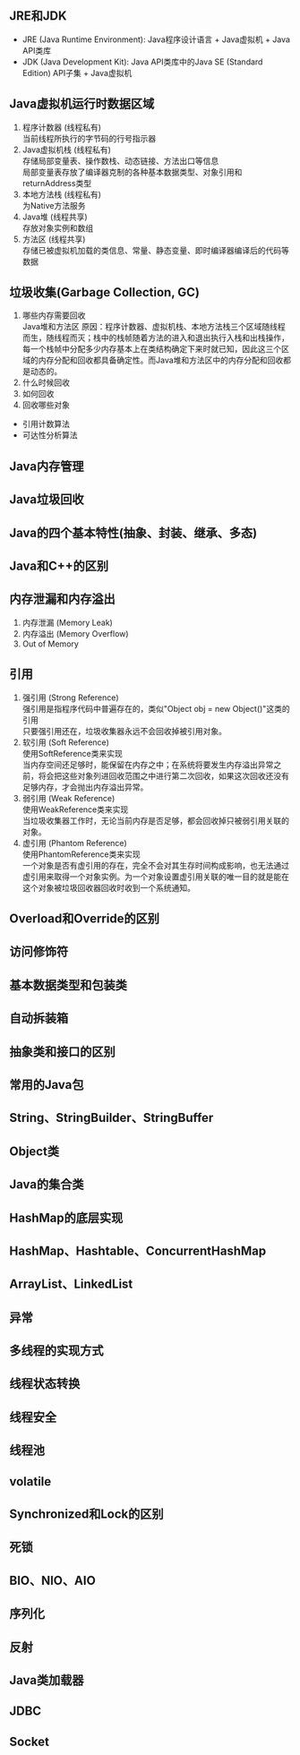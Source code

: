 ## JRE和JDK
* JRE (Java Runtime Environment): Java程序设计语言 + Java虚拟机 + Java API类库
* JDK (Java Development Kit): Java API类库中的Java SE (Standard Edition) API子集 + Java虚拟机
## Java虚拟机运行时数据区域
1. 程序计数器 (线程私有) <br>
当前线程所执行的字节码的行号指示器
2. Java虚拟机栈 (线程私有) <br>
存储局部变量表、操作数栈、动态链接、方法出口等信息 <br>
局部变量表存放了编译器克制的各种基本数据类型、对象引用和returnAddress类型
3. 本地方法栈 (线程私有) <br>
为Native方法服务
4. Java堆 (线程共享) <br>
存放对象实例和数组
5. 方法区 (线程共享) <br>
存储已被虚拟机加载的类信息、常量、静态变量、即时编译器编译后的代码等数据
## 垃圾收集(Garbage Collection, GC)
1. 哪些内存需要回收 <br>
Java堆和方法区
原因：程序计数器、虚拟机栈、本地方法栈三个区域随线程而生，随线程而灭；栈中的栈帧随着方法的进入和退出执行入栈和出栈操作，每一个栈帧中分配多少内存基本上在类结构确定下来时就已知，因此这三个区域的内存分配和回收都具备确定性。而Java堆和方法区中的内存分配和回收都是动态的。
2. 什么时候回收
3. 如何回收
4. 回收哪些对象
  * 引用计数算法
  * 可达性分析算法
## Java内存管理
## Java垃圾回收
## Java的四个基本特性(抽象、封装、继承、多态)
## Java和C++的区别
## 内存泄漏和内存溢出
1. 内存泄漏 (Memory Leak)
2. 内存溢出 (Memory Overflow)
3. Out of Memory
## 引用
1. 强引用 (Strong Reference) <br>
强引用是指程序代码中普遍存在的，类似"Object obj = new Object()"这类的引用 <br>
只要强引用还在，垃圾收集器永远不会回收掉被引用对象。
2. 软引用 (Soft Reference) <br>
使用SoftReference类来实现 <br>
当内存空间还足够时，能保留在内存之中；在系统将要发生内存溢出异常之前，将会把这些对象列进回收范围之中进行第二次回收，如果这次回收还没有足够内存，才会抛出内存溢出异常。
3. 弱引用 (Weak Reference) <br>
使用WeakReference类来实现 <br>
当垃圾收集器工作时，无论当前内存是否足够，都会回收掉只被弱引用关联的对象。
4. 虚引用 (Phantom Reference) <br>
使用PhantomReference类来实现 <br>
一个对象是否有虚引用的存在，完全不会对其生存时间构成影响，也无法通过虚引用来取得一个对象实例。为一个对象设置虚引用关联的唯一目的就是能在这个对象被垃圾回收器回收时收到一个系统通知。
## Overload和Override的区别
## 访问修饰符
## 基本数据类型和包装类
## 自动拆装箱
## 抽象类和接口的区别
## 常用的Java包
## String、StringBuilder、StringBuffer
## Object类
## Java的集合类
## HashMap的底层实现
## HashMap、Hashtable、ConcurrentHashMap
## ArrayList、LinkedList
## 异常
## 多线程的实现方式
## 线程状态转换
## 线程安全
## 线程池
## volatile
## Synchronized和Lock的区别
## 死锁
## BIO、NIO、AIO
## 序列化
## 反射
## Java类加载器
## JDBC
## Socket
